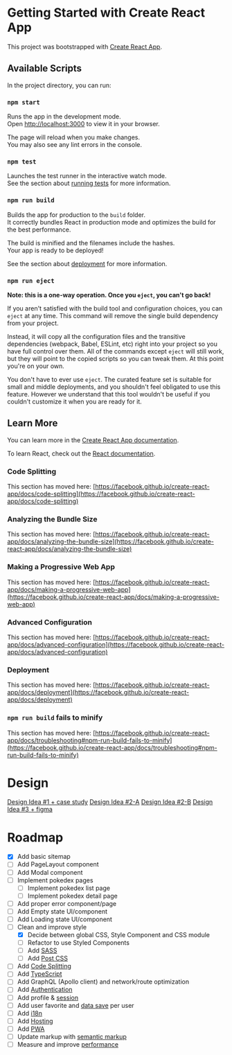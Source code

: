 # Getting Started with Create React App

This project was bootstrapped with [Create React App](https://github.com/facebook/create-react-app).

## Available Scripts

In the project directory, you can run:

### `npm start`

Runs the app in the development mode.\
Open [http://localhost:3000](http://localhost:3000) to view it in your browser.

The page will reload when you make changes.\
You may also see any lint errors in the console.

### `npm test`

Launches the test runner in the interactive watch mode.\
See the section about [running tests](https://facebook.github.io/create-react-app/docs/running-tests) for more information.

### `npm run build`

Builds the app for production to the `build` folder.\
It correctly bundles React in production mode and optimizes the build for the best performance.

The build is minified and the filenames include the hashes.\
Your app is ready to be deployed!

See the section about [deployment](https://facebook.github.io/create-react-app/docs/deployment) for more information.

### `npm run eject`

**Note: this is a one-way operation. Once you `eject`, you can't go back!**

If you aren't satisfied with the build tool and configuration choices, you can `eject` at any time. This command will remove the single build dependency from your project.

Instead, it will copy all the configuration files and the transitive dependencies (webpack, Babel, ESLint, etc) right into your project so you have full control over them. All of the commands except `eject` will still work, but they will point to the copied scripts so you can tweak them. At this point you're on your own.

You don't have to ever use `eject`. The curated feature set is suitable for small and middle deployments, and you shouldn't feel obligated to use this feature. However we understand that this tool wouldn't be useful if you couldn't customize it when you are ready for it.

## Learn More

You can learn more in the [Create React App documentation](https://facebook.github.io/create-react-app/docs/getting-started).

To learn React, check out the [React documentation](https://reactjs.org/).

### Code Splitting

This section has moved here: [https://facebook.github.io/create-react-app/docs/code-splitting](https://facebook.github.io/create-react-app/docs/code-splitting)

### Analyzing the Bundle Size

This section has moved here: [https://facebook.github.io/create-react-app/docs/analyzing-the-bundle-size](https://facebook.github.io/create-react-app/docs/analyzing-the-bundle-size)

### Making a Progressive Web App

This section has moved here: [https://facebook.github.io/create-react-app/docs/making-a-progressive-web-app](https://facebook.github.io/create-react-app/docs/making-a-progressive-web-app)

### Advanced Configuration

This section has moved here: [https://facebook.github.io/create-react-app/docs/advanced-configuration](https://facebook.github.io/create-react-app/docs/advanced-configuration)

### Deployment

This section has moved here: [https://facebook.github.io/create-react-app/docs/deployment](https://facebook.github.io/create-react-app/docs/deployment)

### `npm run build` fails to minify

This section has moved here: [https://facebook.github.io/create-react-app/docs/troubleshooting#npm-run-build-fails-to-minify](https://facebook.github.io/create-react-app/docs/troubleshooting#npm-run-build-fails-to-minify)


# Design

[Design Idea #1 + case study](https://www.behance.net/gallery/158115601/Pokedex-App-Case-Study)
[Design Idea #2-A](https://dribbble.com/shots/6545819-Pokedex-App)
[Design Idea #2-B](https://dribbble.com/shots/6563578-Pokedex-App-Animation)
[Design Idea #3 + figma](https://www.figma.com/community/file/1202971127473077147)

# Roadmap

- [x] Add basic sitemap
- [ ] Add PageLayout component
- [ ] Add Modal component
- [ ] Implement pokedex pages
  - [ ] Implement pokedex list page
  - [ ] Implement pokedex detail page
- [ ] Add proper error component/page
- [ ] Add Empty state UI/component
- [ ] Add Loading state UI/component
- [ ] Clean and improve style
  - [x] Decide between global CSS, Style Component and CSS module
  - [ ] Refactor to use Styled Components
  - [ ] Add [SASS](https://create-react-app.dev/docs/adding-a-sass-stylesheet)
  - [ ] Add [Post CSS](https://create-react-app.dev/docs/post-processing-css)
- [ ] Add [Code Splitting](https://create-react-app.dev/docs/code-splitting)
- [ ] Add [TypeScript](https://create-react-app.dev/docs/adding-typescript)
- [ ] Add GraphQL (Apollo client) and network/route optimization
- [ ] Add [Authentication](https://dev.to/hramonpereira/how-to-manage-user-authentication-in-reactjs-nextjs-vuejs-and-nuxtjs-using-clerk-136l?context=digest)
- [ ] Add profile & [session](https://www.sitepoint.com/react-cookies-sessions/)
- [ ] Add user favorite and [data save](https://github.com/orgs/react-hook-form/discussions/9910#discussioncomment-9250882) per user
- [ ] Add [i18n](https://lokalise.com/blog/react-i18n-intl/)
- [ ] Add [Hosting](https://create-react-app.dev/docs/deployment)
- [ ] Add [PWA](https://create-react-app.dev/docs/making-a-progressive-web-app)
- [ ] Update markup with [semantic markup](https://developer.mozilla.org/en-US/docs/Web/HTML/Element)
- [ ] Measure and improve [performance](https://create-react-app.dev/docs/measuring-performance)

